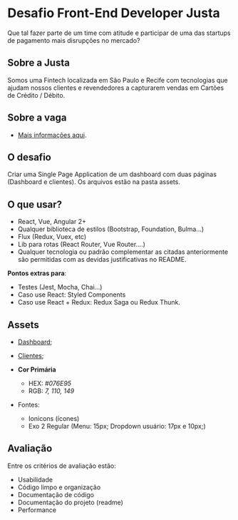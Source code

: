 # Desafio Front-End Developer Justa

Que tal fazer parte de um time com atitude e participar de uma das startups de pagamento mais disrupções no mercado?

## Sobre a Justa

Somos uma Fintech localizada em São Paulo e Recife com tecnologias que ajudam nossos clientes e revendedores a capturarem vendas em Cartões de Crédito / Débito.

## Sobre a vaga

- [Mais informações aqui](https://github.com/frontendbr/vagas/issues/1624).

## O desafio

Criar uma Single Page Application de um dashboard com duas páginas (Dashboard e clientes).
Os arquivos estão na pasta assets.

## O que usar?

- React, Vue, Angular 2+
- Qualquer biblioteca de estilos (Bootstrap, Foundation, Bulma...)
- Flux (Redux, Vuex, etc)
- Lib para rotas (React Router, Vue Router....)
- Qualquer tecnologia ou padrão complementar as citadas anteriormente são permitidas com as devidas justificativas no README.

**Pontos extras para**:

- Testes (Jest, Mocha, Chai...)
- Caso use React: Styled Components
- Caso use React + Redux: Redux Saga ou Redux Thunk.

## Assets

- [Dashboard](./assets/Dashboard.png);
- [Clientes](./assets/Dashboard.png);

- **Cor Primária**

  - HEX: _#076E95_
  - RGB: _7, 110, 149_

- Fontes:
  - Ionicons (ícones)
  - Exo 2 Regular (Menu: 15px; Dropdown usuário: 17px e 10px;)

## Avaliação

Entre os critérios de avaliação estão:

- Usabilidade
- Código limpo e organização
- Documentação de código
- Documentação do projeto (readme)
- Performance
